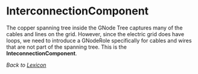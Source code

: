 # InterconnectionComponent

The copper spanning tree inside the GNode Tree captures many of the cables and lines on the grid. However, since the electric grid does have loops, we need to introduce a GNodeRole specifically for cables and wires that are not part of the spanning tree.
This is the **InteconnectionComponent**.

_Back to [Lexicon](lexicon)_
